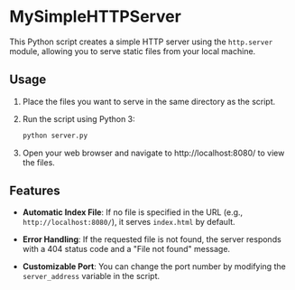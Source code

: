 # MySimpleHTTPServer

This Python script creates a simple HTTP server using the `http.server` module, allowing you to serve static files from your local machine.

## Usage

1. Place the files you want to serve in the same directory as the script.

2. Run the script using Python 3:

   ```sh
   python server.py
   ```
3. Open your web browser and navigate to http://localhost:8080/ to view the files.

## Features

- **Automatic Index File**: If no file is specified in the URL (e.g., `http://localhost:8080/`), it serves `index.html` by default.

- **Error Handling**: If the requested file is not found, the server responds with a 404 status code and a "File not found" message.

- **Customizable Port**: You can change the port number by modifying the `server_address` variable in the script.
